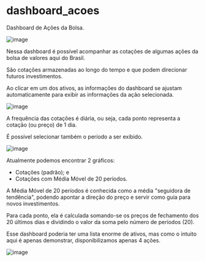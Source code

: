 # dashboard_acoes
Dashboard de Ações da Bolsa.

![image](https://github.com/leofsilva10/dashboard_acoes/assets/114931860/4baca2b5-917f-47ed-bf09-7383c79721b6)

Nessa dashboard é possível acompanhar as cotações de algumas ações da bolsa de valores aqui do Brasil.

São cotações armazenadas ao longo do tempo e que podem direcionar futuros investimentos.

Ao clicar em um dos ativos, as informações do dashboard se ajustam automaticamente para exibir as informações da ação selecionada.

![image](https://github.com/leofsilva10/dashboard_acoes/assets/114931860/b8d69899-1b70-40be-9069-651c25c4de3f)

A frequência das cotações é diária, ou seja, cada ponto representa a cotação (ou preço) de 1 dia.

É possível selecionar também o período a ser exibido.

![image](https://github.com/leofsilva10/dashboard_acoes/assets/114931860/ec50a849-edd7-4feb-9616-777e53ef701c)

Atualmente podemos encontrar 2 gráficos:
- Cotações (padrão); e
- Cotações com Média Móvel de 20 períodos.

A Média Móvel de 20 períodos é conhecida como a média "seguidora de tendência", podendo apontar a direção do preço e servir como guia para novos investimentos.

Para cada ponto, ela é calculada somando-se os preços de fechamento dos 20 últimos dias e dividindo o valor da soma pelo número de períodos (20).

Esse dashboard poderia ter uma lista enorme de ativos, mas como o intuito aqui é apenas demonstrar, disponibilizamos apenas 4 ações.

![image](https://github.com/leofsilva10/dashboard_acoes/assets/114931860/98eff0a3-a91f-46b9-9c48-a8e782fa77d7)



